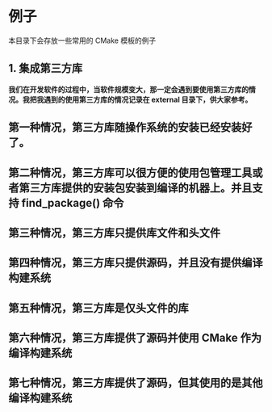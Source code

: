 # 例子
本目录下会存放一些常用的 CMake 模板的例子

## 1. 集成第三方库
**我们在开发软件的过程中，当软件规模变大，那一定会遇到要使用第三方库的情况。我把我遇到的使用第三方库的情况记录在 external 目录下，供大家参考。**

## 第一种情况，第三方库随操作系统的安装已经安装好了。

## 第二种情况，第三方库可以很方便的使用包管理工具或者第三方库提供的安装包安装到编译的机器上。并且支持 find_package() 命令

## 第三种情况，第三方库只提供库文件和头文件

## 第四种情况，第三方库只提供源码，并且没有提供编译构建系统

## 第五种情况，第三方库是仅头文件的库

## 第六种情况，第三方库提供了源码并使用 CMake 作为编译构建系统

## 第七种情况，第三方库提供了源码，但其使用的是其他编译构建系统